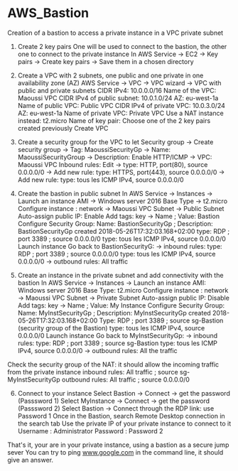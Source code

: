 # AWS_Bastion
Creation of a bastion to access a private instance in a VPC private subnet

1. Create 2 key pairs 
One will be used to connect to the bastion, the other one to connect to the private instance
In AWS Service -> EC2 -> Key pairs -> Create key pairs -> Save them in a chosen directory

2. Create a VPC with 2 subnets, one public and one private in one availability zone (AZ)
AWS Service -> VPC -> VPC wizard -> VPC with public and private subnets
CIDR IPv4: 10.0.0.0/16
Name of the VPC: Maoussi VPC
CIDR IPv4 of public subnet: 10.0.1.0/24
AZ: eu-west-1a
Name of public VPC: Public VPC
CIDR IPv4 of private VPC: 10.0.3.0/24
AZ: eu-west-1a
Name of private VPC: Private VPC
Use a NAT instance instead: t2.micro
Name of key pair: Choose one of the 2 key pairs created previously
Create VPC

3. Create a security group for the VPC to let
Security group -> Create security group 
               -> Tag: MaoussiSecurityGp
               -> Name: MaoussiSecurityGroup
               -> Description: Enable HTTP/ICMP
               -> VPC: Maoussi VPC
Inbound rules: Edit -> type: HTTP, port(80), source 0.0.0.0/0
                    -> Add new rule: type: HTTPS, port(443), source 0.0.0.0/0
		    -> Add new rule: type: tous les ICMP IPv4, source 0.0.0.0/0

4. Create the bastion in public subnet
In AWS Service -> Instances -> Launch an instance
AMI -> Windows server 2016 Base
Type -> t2.micro
Configure instance : network -> Maoussi VPC
		                Subnet -> Public Subnet
		                Auto-assign public IP: Enable
Add tags: key -> Name ;  Value: Bastion
Configure Security Group: Name: BastionSecurityGp ; Description: BastionSecurityGp created 2018-05-26T17:32:03.168+02:00
type: RDP ; port 3389 ; source 0.0.0.0/0
type: tous les ICMP IPv4, source 0.0.0.0/0
Launch instance
Go back to BastionSecurityG: -> inbound rules: type: RDP ; port 3389 ; source 0.0.0.0/0
 					       type: tous les ICMP IPv4, source 0.0.0.0/0
                             -> outbound rules: All traffic

5. Create an instance in the private subnet and add connectivity with the bastion
In AWS Service -> Instances -> Launch an instance
AMI: Windows server 2016 Base
Type: t2.micro
Configure instance : network -> Maoussi VPC
		                Subnet -> Private Subnet
		                Auto-assign public IP: Disable
Add tags: key -> Name ;  Value: My Instance
Configure Security Group: Name: MyInstSecurityGp ; Description: MyInstSecurityGp created 2018-05-26T17:32:03.168+02:00
Type: RDP ; port 3389 ; source sg-Bastion (security group of the Bastion)
type: tous les ICMP IPv4, source 0.0.0.0/0
Launch instance
Go back to MyInstSecurityGp: -> inbound rules: type: RDP ; port 3389 ; source sg-Bastion
					       type: tous les ICMP IPv4, source 0.0.0.0/0
                             -> outbound rules: All the traffic
			
Check the security group of the NAT: it should allow the incoming traffic from the private instance
inbound rules: All traffic ; source sg-MyInstSecurityGp
outbound rules: All traffic ; source 0.0.0.0/0
                             
6. Connect to your instance
Select Bastion -> Connect -> get the password (Passsword 1) 
Select MyInstance -> Connect -> get the password (Passsword 2)
Select Bastion -> Connect through the RDP link: use Password 1
Once in the Bastion, search Remote Desktop connection in the search tab
Use the private IP of your private instance to connect to it
Username : Administrator
Password : Password 2

That's it, your are in your private instance, using a bastion as a secure jump sever
You can try to ping www.google.com in the command line, it should give an answer.



          

